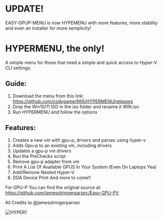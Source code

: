 # UPDATE!
EASY-GPUP-MENU is now HYPEMENU with more features, more stability and even an installer for more semplicity!

# HYPERMENU, the only!
A simple menu for those that need a simple and quick access to Hyper-V CLI settings.

## Guide:
1. Download the menu from this link: https://github.com/codygamer666/HYPERMENU/releases 
2. Drop the Win10/11 ISO in the iso folder and rename it WIN.iso
3. Run HYPERMENU and follow the options

## Features:
1. Creates a new vm with gpu-p, drivers and parsec using hyper-v
2. Adds Gpu-p to an existing vm, including drivers
3. Updates a gpu-p vm drivers
4. Run the PreChecks script
5. Remove gpu-p adapter from vm
6. Print A List Of Available GPUS In Your System (Even On Laptops Yea)
7. Add/Remove Nested Hyper-V
8. DDA Device Print
And more to come!!

For GPU-P You can find the original source at: https://github.com/jamesstringerparsec/Easy-GPU-PV

All Credits to @jamesstringerparsec


![HYPER1](https://user-images.githubusercontent.com/96527590/159837753-81b3b949-ac73-436e-8190-09d57cf76e4f.jpg)
